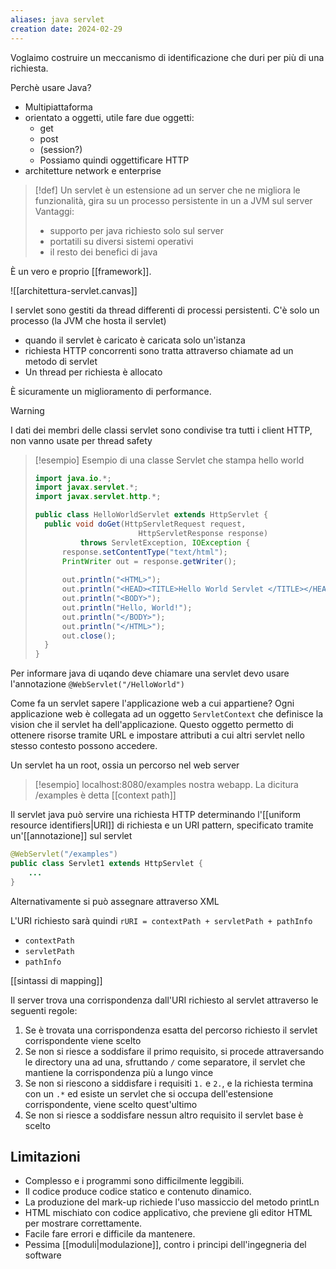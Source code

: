 ```yaml
---
aliases: java servlet
creation date: 2024-02-29
---
```


Voglaimo costruire un meccanismo di identificazione che duri per più di una richiesta.

Perchè usare Java?
- Multipiattaforma
- orientato a oggetti, utile fare due oggetti:
	- get
	- post
	- (session?)
	- Possiamo quindi oggettificare HTTP
- architetture network e enterprise

>[!def]
>Un servlet è un estensione ad un server che ne migliora le funzionalità, gira su un processo persistente in un a JVM sul server
>Vantaggi:
>- supporto per java richiesto solo sul server
>- portatili su diversi sistemi operativi
>- il resto dei benefici di java

È un vero e proprio [[framework]].

![[architettura-servlet.canvas]]


I servlet sono gestiti da thread differenti di processi persistenti.
C'è solo un processo (la JVM che hosta il servlet)
- quando il servlet è caricato è caricata solo un'istanza
- richiesta HTTP concorrenti sono tratta attraverso chiamate ad un metodo di servlet
- Un thread per richiesta è allocato

È sicuramente un miglioramento di performance. 


> [!warning]
>
>I dati dei membri delle classi servlet sono condivise tra tutti i client HTTP, non vanno usate per thread safety


>[!esempio] Esempio di una classe Servlet che stampa hello world
>```java
>import java.io.*;
>import javax.servlet.*;
>import javax.servlet.http.*;
>
>public class HelloWorldServlet extends HttpServlet {
>	public void doGet(HttpServletRequest request,
 >                        HttpServletResponse response)
>			throws ServletException, IOException {
>		response.setContentType("text/html");
>		PrintWriter out = response.getWriter();
>		
>		out.println("<HTML>");
>		out.println("<HEAD><TITLE>Hello World Servlet </TITLE></HEAD>");
>		out.println("<BODY>");
>		out.println("Hello, World!");
>		out.println("</BODY>");
>		out.println("</HTML>");
>		out.close();
>	}
>}
>```


Per informare java di uqando deve chiamare una servlet devo usare l'annotazione `@WebServlet("/HelloWorld")`

Come fa un servlet sapere l'applicazione web a cui appartiene? 
Ogni applicazione web è collegata ad un oggetto `ServletContext` che definisce la vision che il servlet ha dell'applicazione. Questo oggetto permetto di ottenere risorse tramite URL e impostare attributi a cui altri servlet nello stesso contesto possono accedere.

Un servlet ha un root, ossia un percorso nel web server

>[!esempio]
>localhost:8080/examples nostra webapp. La dicitura /examples è detta [[context path]]


Il servlet java può servire una richiesta HTTP determinando l'[[uniform resource identifiers|URI]] di richiesta e un URI pattern, specificato tramite un'[[annotazione]] sul servlet
```java
@WebServlet("/examples")
public class Servlet1 extends HttpServlet {
	...
}
```
Alternativamente si può assegnare attraverso XML


L'URI richiesto sarà quindi
`rURI = contextPath + servletPath + pathInfo`
- `contextPath`
- `servletPath`
- `pathInfo`

[[sintassi di mapping]]

Il server trova una corrispondenza dall'URI richiesto al servlet attraverso le seguenti regole:
1. Se è trovata una corrispondenza esatta del percorso richiesto il servlet corrispondente viene scelto
2. Se non si riesce a soddisfare il primo requisito, si procede attraversando le directory una ad una, sfruttando `/` come separatore, il servlet che mantiene la corrispondenza più a lungo vince
3. Se non si riescono a siddisfare i requisiti `1.` e `2.`, e la richiesta termina con un `.*` ed esiste un servlet che si occupa dell'estensione corrispondente, viene scelto quest'ultimo
4. Se non si riesce a soddisfare nessun altro requisito il servlet base è scelto


## Limitazioni
- Complesso e i programmi sono difficilmente leggibili. 
- Il codice produce codice statico e contenuto dinamico.
- La produzione del mark-up richiede l'uso massiccio del metodo printLn
- HTML mischiato con codice applicativo, che previene gli editor HTML per mostrare correttamente.
- Facile fare errori e difficile da mantenere.
- Pessima [[moduli|modulazione]], contro i principi dell'ingegneria del software